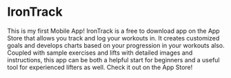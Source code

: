 # IronTrack

This is my first Mobile App! IronTrack is a free to download app on the App Store that allows you track and log your workouts in. It creates customized goals and develops charts based on your progression in your workouts also. Coupled with sample exercises and lifts with detailed images and instructions, this app can be both a helpful start for beginners and a useful tool for experienced lifters as well. Check it out on the App Store!
